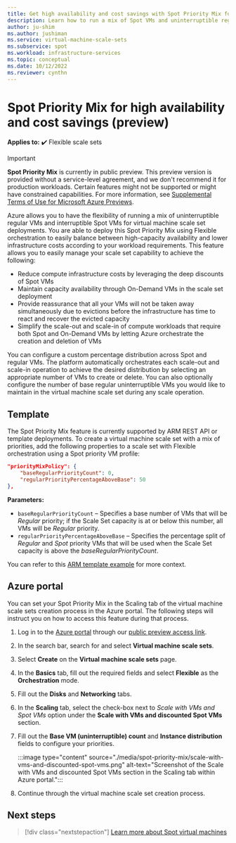 ```yaml
---
title: Get high availability and cost savings with Spot Priority Mix for Virtual Machine Scale Sets
description: Learn how to run a mix of Spot VMs and uninterruptible regular VMs for Virtual Machine Scale Sets to achieve high availability and cost savings.
author: ju-shim
ms.author: jushiman
ms.service: virtual-machine-scale-sets
ms.subservice: spot
ms.workload: infrastructure-services
ms.topic: conceptual
ms.date: 10/12/2022
ms.reviewer: cynthn
---
```


# Spot Priority Mix for high availability and cost savings (preview)

**Applies to:** :heavy_check_mark: Flexible scale sets 

> [!IMPORTANT]
> **Spot Priority Mix** is currently in public preview.
> This preview version is provided without a service-level agreement, and we don't recommend it for production workloads. Certain features might not be supported or might have constrained capabilities. 
> For more information, see [Supplemental Terms of Use for Microsoft Azure Previews](https://azure.microsoft.com/support/legal/preview-supplemental-terms/).

Azure allows you to have the flexibility of running a mix of uninterruptible regular VMs and interruptible Spot VMs for virtual machine scale set deployments. You are able to deploy this Spot Priority Mix using Flexible orchestration to easily balance between high-capacity availability and lower infrastructure costs according to your workload requirements. This feature allows you to easily manage your scale set capability to achieve the following:

- Reduce compute infrastructure costs by leveraging the deep discounts of Spot VMs
- Maintain capacity availability through On-Demand VMs in the scale set deployment
- Provide reassurance that all your VMs will not be taken away simultaneously due to evictions before the infrastructure has time to react and recover the evicted capacity
- Simplify the scale-out and scale-in of compute workloads that require both Spot and On-Demand VMs by letting Azure orchestrate the creation and deletion of VMs

You can configure a custom percentage distribution across Spot and regular VMs. The platform automatically orchestrates each scale-out and scale-in operation to achieve the desired distribution by selecting an appropriate number of VMs to create or delete. You can also optionally configure the number of base regular uninterruptible VMs you would like to maintain in the virtual machine scale set during any scale operation.

## Template

The Spot Priority Mix feature is currently supported by ARM REST API or template deployments. To create a virtual machine scale set with a mix of priorities, add the following properties to a scale set with Flexible orchestration using a Spot priority VM profile:

```json
"priorityMixPolicy": {
    "baseRegularPriorityCount": 0,
    "regularPriorityPercentageAboveBase": 50
},
```

**Parameters:**
- `baseRegularPriorityCount` – Specifies a base number of VMs that will be *Regular* priority; if the Scale Set capacity is at or below this number, all VMs will be *Regular* priority.
- `regularPriorityPercentageAboveBase` – Specifies the percentage split of *Regular* and *Spot* priority VMs that will be used when the Scale Set capacity is above the *baseRegularPriorityCount*.

You can refer to this [ARM template example](https://paste.microsoft.com/f84d2f83-f6bf-4d24-aa03-175b0c43da32) for more context.

## Azure portal 

You can set your Spot Priority Mix in the Scaling tab of the virtual machine scale sets creation process in the Azure portal. The following steps will instruct you on how to access this feature during that process. 

1. Log in to the [Azure portal](https://portal.azure.com) through our [public preview access link](https://aka.ms/SpotMix).
1. In the search bar, search for and select **Virtual machine scale sets**.
1. Select **Create** on the **Virtual machine scale sets** page.
1. In the **Basics** tab, fill out the required fields and select **Flexible** as the **Orchestration** mode.
1. Fill out the **Disks** and **Networking** tabs.
1. In the **Scaling** tab, select the check-box next to *Scale with VMs and Spot VMs* option under the **Scale with VMs and discounted Spot VMs** section.
1. Fill out the **Base VM (uninterruptible) count** and **Instance distribution** fields to configure your priorities.

    :::image type="content" source="./media/spot-priority-mix/scale-with-vms-and-discounted-spot-vms.png" alt-text="Screenshot of the Scale with VMs and discounted Spot VMs section in the Scaling tab within Azure portal.":::

1. Continue through the virtual machine scale set creation process. 


## Next steps

> [!div class="nextstepaction"]
> [Learn more about Spot virtual machines](../virtual-machines/spot-vms.md)